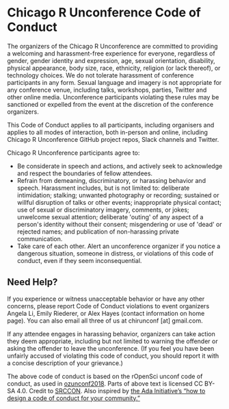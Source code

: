 # Chicago R Unconference Code of Conduct

The organizers of the Chicago R Unconference are committed to providing a welcoming and harassment-free experience for everyone, regardless of gender, gender identity and expression, age, sexual orientation, disability, physical appearance, body size, race, ethnicity, religion (or lack thereof), or technology choices. We do not tolerate harassment of conference participants in any form. Sexual language and imagery is not appropriate for any conference venue, including talks, workshops, parties, Twitter and other online media. Unconference participants violating these rules may be sanctioned or expelled from the event at the discretion of the conference organizers.

This Code of Conduct applies to all participants, including organisers and applies to all modes of interaction, both in-person and online, including Chicago R Unconference GitHub project repos, Slack channels and Twitter. 

Chicago R Unconference participants agree to:

  * Be considerate in speech and actions, and actively seek to acknowledge and respect the boundaries of fellow attendees.
  * Refrain from demeaning, discriminatory, or harassing behavior and speech. Harassment includes, but is not limited to: deliberate intimidation; stalking; unwanted photography or recording; sustained or willful disruption of talks or other events; inappropriate physical contact; use of sexual or discriminatory imagery, comments, or jokes; unwelcome sexual attention; deliberate 'outing' of any aspect of a person's identity without their consent; misgendering or use of 'dead' or rejected names; and publication of non-harassing private communication.
  * Take care of each other. Alert an unconference organizer if you notice a dangerous situation, someone in distress, or violations of this code of conduct, even if they seem inconsequential.

## Need Help?

If you experience or witness unacceptable behavior or have any other concerns, please report Code of Conduct violations to event organizers Angela Li, Emily Riederer, or Alex Hayes (contact information on home page). You can also email all three of us at chirunconf [at] gmail.com.

If any attendee engages in harassing behavior, organizers can take action they deem appropriate, including but not limited to warning the offender or asking the offender to leave the unconference. (If you feel you have been unfairly accused of violating this code of conduct, you should report it with a concise description of your grievance.)

The above code of conduct is based on the rOpenSci unconf code of conduct, as used in [ozunconf2018](http://ozunconf18.ropensci.org/coc/). Parts of above text is licensed CC BY-SA 4.0. Credit to [SRCCON](http://srccon.org/). Also inspired by [the Ada Initiative’s “how to design a code of conduct for your community.”](https://adainitiative.org/2014/02/howto-design-a-code-of-conduct-for-your-community/)
